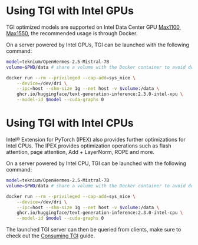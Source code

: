 # Using TGI with Intel GPUs

TGI optimized models are supported on Intel Data Center GPU [Max1100](https://www.intel.com/content/www/us/en/products/sku/232876/intel-data-center-gpu-max-1100/specifications.html), [Max1550](https://www.intel.com/content/www/us/en/products/sku/232873/intel-data-center-gpu-max-1550/specifications.html), the recommended usage is through Docker.


On a server powered by Intel GPUs, TGI can be launched with the following command:

```bash
model=teknium/OpenHermes-2.5-Mistral-7B
volume=$PWD/data # share a volume with the Docker container to avoid downloading weights every run

docker run --rm --privileged --cap-add=sys_nice \
    --device=/dev/dri \
    --ipc=host --shm-size 1g --net host -v $volume:/data \
    ghcr.io/huggingface/text-generation-inference:2.3.0-intel-xpu \
    --model-id $model --cuda-graphs 0
```

# Using TGI with Intel CPUs

Intel® Extension for PyTorch (IPEX) also provides further optimizations for Intel CPUs. The IPEX provides optimization operations such as flash attention, page attention, Add + LayerNorm, ROPE and more.

On a server powered by Intel CPU, TGI can be launched with the following command:

```bash
model=teknium/OpenHermes-2.5-Mistral-7B
volume=$PWD/data # share a volume with the Docker container to avoid downloading weights every run

docker run --rm --privileged --cap-add=sys_nice \
    --device=/dev/dri \
    --ipc=host --shm-size 1g --net host -v $volume:/data \
    ghcr.io/huggingface/text-generation-inference:2.3.0-intel-cpu \
    --model-id $model --cuda-graphs 0
```

The launched TGI server can then be queried from clients, make sure to check out the [Consuming TGI](./basic_tutorials/consuming_tgi) guide.

